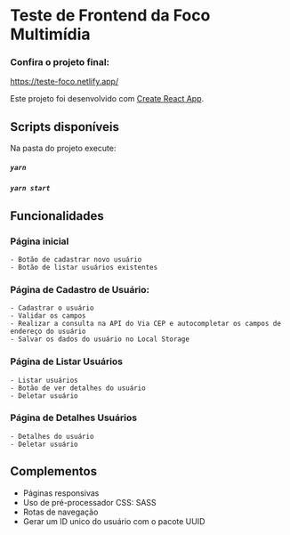 # Teste de Frontend da Foco Multimídia

### Confira o projeto final:

https://teste-foco.netlify.app/


Este projeto foi desenvolvido com [Create React App](https://github.com/facebook/create-react-app).

## Scripts disponíveis

Na pasta do projeto execute:

##### `yarn`

##### `yarn start`

## Funcionalidades

### Página inicial

    - Botão de cadastrar novo usuário
    - Botão de listar usuários existentes

### Página de Cadastro de Usuário:

    - Cadastrar o usuário
    - Validar os campos
    - Realizar a consulta na API do Via CEP e autocompletar os campos de endereço do usuário
    - Salvar os dados do usuário no Local Storage

### Página de Listar Usuários

    - Listar usuários
    - Botão de ver detalhes do usuário
    - Deletar usuário

### Página de Detalhes Usuários

    - Detalhes do usuário
    - Deletar usuário

## Complementos

- Páginas responsivas
- Uso de pré-processador CSS: SASS
- Rotas de navegação
- Gerar um ID unico do usuário com o pacote UUID
